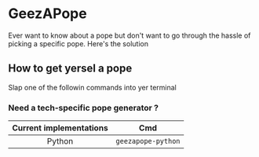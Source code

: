 # GeezAPope
Ever want to know about a pope but don't want to go through the hassle of picking a specific pope. Here's the solution


## How to get yersel a pope

Slap one of the followin commands into yer terminal


### Need a tech-specific pope generator ?

Current implementations | Cmd
:--:|:-:
Python | `geezapope-python`